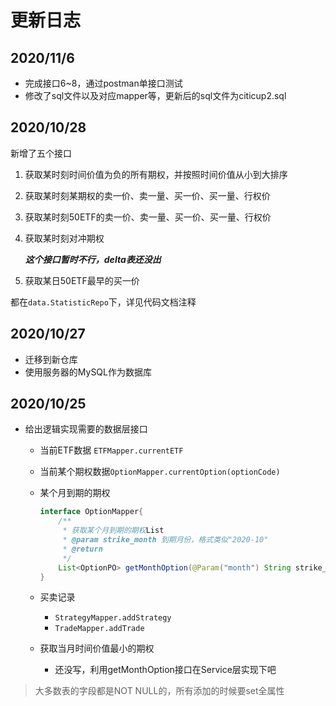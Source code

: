 # 更新日志

## 2020/11/6

+ 完成接口6~8，通过postman单接口测试
+ 修改了sql文件以及对应mapper等，更新后的sql文件为citicup2.sql

## 2020/10/28

新增了五个接口

1. 获取某时刻时间价值为负的所有期权，并按照时间价值从小到大排序

2. 获取某时刻某期权的卖一价、卖一量、买一价、买一量、行权价

3. 获取某时刻50ETF的卖一价、卖一量、买一价、买一量、行权价

4. 获取某时刻对冲期权

	***这个接口暂时不行，delta表还没出***

5. 获取某日50ETF最早的买一价

都在`data.StatisticRepo`下，详见代码文档注释

## 2020/10/27

* 迁移到新仓库
* 使用服务器的MySQL作为数据库

## 2020/10/25

* 给出逻辑实现需要的数据层接口

	* 当前ETF数据 `ETFMapper.currentETF`

	* 当前某个期权数据`OptionMapper.currentOption(optionCode)`

	* 某个月到期的期权

		```java
		interface OptionMapper{
			/**
		     * 获取某个月到期的期权List
		     * @param strike_month 到期月份，格式类似"2020-10"
		     * @return
		     */
		    List<OptionPO> getMonthOption(@Param("month") String strike_month);
		}
		```

	* 买卖记录

		* `StrategyMapper.addStrategy`
		* `TradeMapper.addTrade`
		
	* 获取当月时间价值最小的期权
	
		* 还没写，利用getMonthOption接口在Service层实现下吧

> 大多数表的字段都是NOT NULL的，所有添加的时候要set全属性

